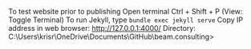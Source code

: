 To test website prior to publishing
    Open terminal Ctrl + Shift + P (View: Toggle Terminal)
    To run Jekyll, type `bundle exec jekyll serve`
    Copy IP address in web browser: http://127.0.0.1:4000/
    Directory: C:\Users\krisr\OneDrive\Documents\GitHub\beam.consulting>